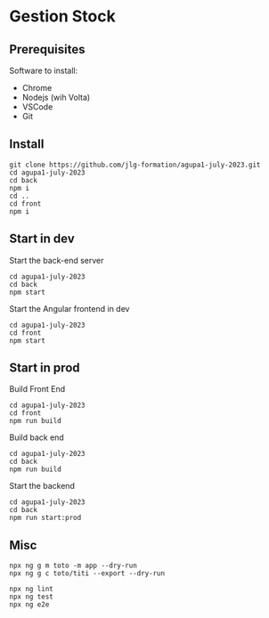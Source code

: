# Gestion Stock

## Prerequisites

Software to install:

- Chrome
- Nodejs (wih Volta)
- VSCode
- Git

## Install

```
git clone https://github.com/jlg-formation/agupa1-july-2023.git
cd agupa1-july-2023
cd back
npm i
cd ..
cd front
npm i
```

## Start in dev

Start the back-end server

```
cd agupa1-july-2023
cd back
npm start
```

Start the Angular frontend in dev

```
cd agupa1-july-2023
cd front
npm start
```

## Start in prod

Build Front End

```
cd agupa1-july-2023
cd front
npm run build
```

Build back end

```
cd agupa1-july-2023
cd back
npm run build
```

Start the backend

```
cd agupa1-july-2023
cd back
npm run start:prod
```

## Misc

```
npx ng g m toto -m app --dry-run
npx ng g c toto/titi --export --dry-run

npx ng lint
npx ng test
npx ng e2e

```
